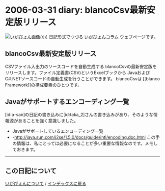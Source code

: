 2006-03-31 diary: blancoCsv最新安定版リリース
=====================================================================================================
[![いがぴょん画像(小)](https://igapyon.github.io/diary/images/iga200306s.jpg "いがぴょん")](https://igapyon.github.io/diary/memo/memoigapyon.html) 日記形式でつづる [いがぴょん](https://igapyon.github.io/diary/memo/memoigapyon.html)コラム ウェブページです。

## blancoCsv最新安定版リリース

CSVファイル入出力のソースコードを自動生成する blancoCsvの最新安定版をリリースします。ファイル定義書(CSV)というExcelブックから JavaおよびC#.NETソースコードの自動生成を行うことができます。
blancoCsvは [[blanco Framework]]の構成要素のひとつです。


## Javaがサポートするエンコーディング一覧

[id:a-san]の日記の書き込みに[id:taka_2]さんの書き込みがあり、そのような情報源があることを強く意識しました。

* Javaがサポートしているエンコーディング一覧
* -http://java.sun.com/j2se/1.5.0/docs/guide/intl/encoding.doc.html
この手の情報は、私にとっては必要になることが多い重要な情報なのです。メモしておきます。


----------------------------------------------------------------------------------------------------

## この日記について
[いがぴょんについて](http://www.igapyon.jp/igapyon/diary/memo/memoigapyon.html) / [インデックスに戻る](https://igapyon.github.io/diary/idxall.html)
